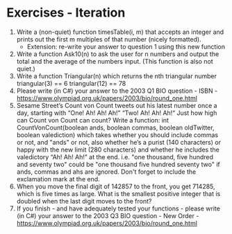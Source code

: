 # Exercises - Iteration

1) Write a (non-quiet) function timesTable(i, m) that accepts an integer and prints out the first m multiples of that number (nicely formatted).
   - Extension: re-write your answer to question 1 using this new function 
2) Write a function Ask10(n) to ask the user for n numbers and output the total and the average of the numbers input. (This function is also not quiet.) 
3) Write a function Triangular(n) which returns the nth triangular number
triangular(3) == 6 
triangular(12) == 78
4) Please write (in C#) your answer to the 2003 Q1 BIO question - ISBN - https://www.olympiad.org.uk/papers/2003/bio/round_one.html
5) Sesame Street’s Count von Count tweets out his latest number once a day, starting with “One! Ah! Ah! Ah!” “Two! Ah! Ah! Ah!“ Just how high can Count von Count can count? Write a function: int CountVonCount(boolean ands, boolean commas, boolean oldTwitter, boolean valediction) which takes whether you should include commas or not, and "ands" or not, also whether he’s a purist (140 characters) or happy with the new limit (280 characters) and whether he includes the valedictory “Ah! Ah! Ah!” at the end. 
i.e. "one thousand, five hundred and seventy two" could be "one thousand five hundred seventy two" if ands, commas and ahs are ignored. 
Don't forget to include the exclamation mark at the end.
6) When you move the final digit of 142857 to the front, you get 714285, which is five times as large. What is the smallest positive integer that is doubled when the last digit moves to the front?
7) If you finish - and have adequately tested your functions - please write (in C#) your answer to the 2003 Q3 BIO question - New Order - https://www.olympiad.org.uk/papers/2003/bio/round_one.html
